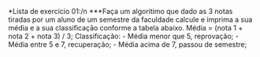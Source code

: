 *Lista de exercicio 01:/n
***Faça um algoritimo que dado as 3 notas tiradas por um aluno de um semestre da faculdade calcule e imprima a sua média e a sua classificação conforme a tabela abaixo.  Média = (nota 1 + nota 2 + nota 3) / 3;  Classificação: - Média menor que 5, reprovação; - Média entre 5 e 7, recuperação; - Média acima de 7, passou de semestre; 

